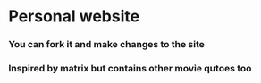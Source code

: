 # Personal website

### You can fork it and make changes to the site

### Inspired by matrix but contains other movie qutoes too

